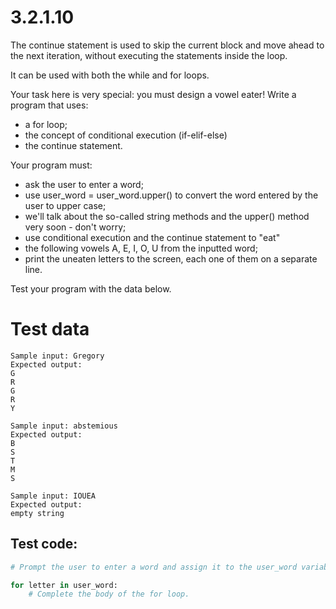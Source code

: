 # 3.2.1.10

The continue statement is used to skip the current block and move ahead to the next iteration, without executing the statements inside the loop.

It can be used with both the while and for loops.

Your task here is very special: you must design a vowel eater! Write a program that uses:

- a for loop;
- the concept of conditional execution (if-elif-else)
- the continue statement.

Your program must:

- ask the user to enter a word;
- use user_word = user_word.upper() to convert the word entered by the user to upper case; 
- we'll talk about the so-called string methods and the upper() method very soon - don't worry;
- use conditional execution and the continue statement to "eat" 
- the following vowels A, E, I, O, U from the inputted word;
- print the uneaten letters to the screen, each one of them on a separate line.

Test your program with the data below.


# Test data

```
Sample input: Gregory
Expected output:
G
R
G
R
Y

Sample input: abstemious
Expected output:
B
S
T
M
S

Sample input: IOUEA
Expected output:
empty string
```

## Test code:

```python
# Prompt the user to enter a word and assign it to the user_word variable.

for letter in user_word:
    # Complete the body of the for loop.
```